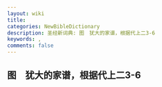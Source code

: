 ```yaml
---
layout: wiki
title: 
categories: NewBibleDictionary
description: 圣经新词典: 图　犹大的家谱，根据代上二3-6
keywords: , 
comments: false
---
```


## 图　犹大的家谱，根据代上二3-6












